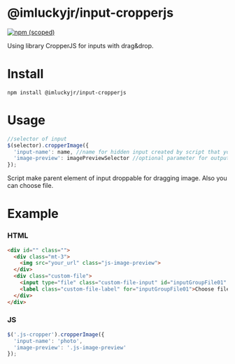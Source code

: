 # @imluckyjr/input-cropperjs


[![npm (scoped)](https://img.shields.io/npm/v/@imluckyjr/input-cropperjs.svg)](https://github.com/ImLuckyJr/input-cropperjs)

Using library CropperJS for inputs with drag&drop.

# Install
```npm
npm install @imluckyjr/input-cropperjs
```

# Usage

```js
//selector of input
$(selector).cropperImage({
  'input-name': name, //name for hidden input created by script that you could upload image(s) to server
  'image-preview': imagePreviewSelector //optional parameter for output cropped image
});
```

Script make parent element of input droppable for dragging image. Also you can choose file.

# Example

### HTML
```HTML
<div id="" class="">
  <div class="mt-3">
    <img src="your_url" class="js-image-preview">
  </div>
  <div class="custom-file">
    <input type="file" class="custom-file-input" id="inputGroupFile01" aria-describedby="inputGroupFileAddon01">
    <label class="custom-file-label" for="inputGroupFile01">Choose file</label>
  </div>
</div>
```

### JS
```js
$('.js-cropper').cropperImage({
  'input-name': 'photo',
  'image-preview': '.js-image-preview'
});
```

